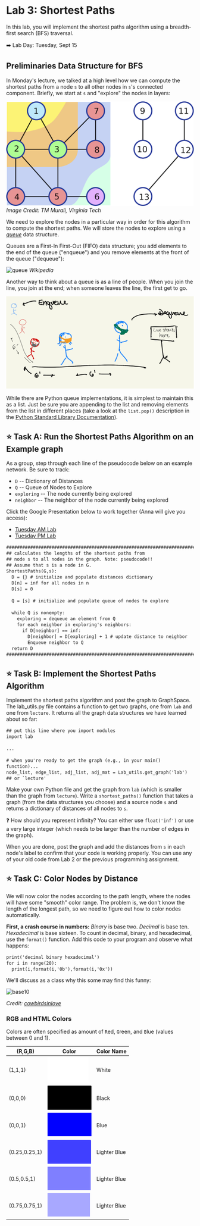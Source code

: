 # Lab 3: Shortest Paths

In this lab, you will implement the shortest paths algorithm using a breadth-first search (BFS) traversal.  

:arrow_right: Lab Day: Tuesday, Sept 15

## Preliminaries Data Structure for BFS

In Monday's lecture, we talked at a high level how we can compute the shortest paths from a node `s` to all other nodes in `s`'s connected component.  Briefly, we start at `s` and "explore" the nodes in layers:

![BFS](figs/BFS.png)
_Image Credit: TM Murali, Virginia Tech_

We need to explore the nodes in a particular way in order for this algorithm to compute the shortest paths.  We will store the nodes to explore using a [_queue_](https://en.wikipedia.org/wiki/Queue_(abstract_data_type)) data structure.

Queues are a First-In First-Out (FIFO) data structure; you add elements to the end of the queue ("enqueue") and you remove elements at the front of the queue ("dequeue"):

![queue](https://upload.wikimedia.org/wikipedia/commons/thumb/5/52/Data_Queue.svg/450px-Data_Queue.svg.png)
_Wikipedia_

Another way to think about a queue is as a line of people.  When you join the line, you join at the end; when someone leaves the line, the first get to go.

![line](figs/line.png)

While there are Python queue implementations, it is simplest to maintain this as a list. Just be sure you are appending to the list and removing elements from the list in different places (take a look at the `list.pop()` description in the [Python Standard Library Documentation](https://docs.python.org/3.8/tutorial/datastructures.html)).

## :star: Task A: Run the Shortest Paths Algorithm on an Example graph

As a group, step through each line of the pseudocode below on an example network. Be sure to track:
- `D` -- Dictionary of Distances
- `Q` -- Queue of Nodes to Explore
- `exploring` -- The node currently being explored
- `neighbor` -- The neighbor of the node currently being explored

Click the Google Presentation below to work together (Anna will give you access):
- [Tuesday AM Lab](https://docs.google.com/presentation/d/18SrS-n_3UzoPFPY2mkmDX5MLJh2bF7uePl4LoMF-IiY/edit?usp=sharing)
- [Tuesday PM Lab](https://docs.google.com/presentation/d/1LN7uDA_Pckv5iTTsY4XHS5b9QhG24RXxgQbPNKN8OcY/edit?usp=sharing)

```
###########################################################################
## calculates the lengths of the shortest paths from
## node s to all nodes in the graph. Note: pseudocode!!
## Assume that s is a node in G.
ShortestPaths(G,s):
  D = {} # initialize and populate distances dictionary
  D[n] = inf for all nodes in n
  D[s] = 0

  Q = [s] # initialize and populate queue of nodes to explore

  while Q is nonempty:
    exploring = dequeue an element from Q
    for each neighbor in exploring's neighbors:
      if D[neighbor] == inf:
        D[neighbor] = D[exploring] + 1 # update distance to neighbor
        Enqueue neighbor to Q
  return D
###########################################################################
```

## :star: Task B: Implement the Shortest Paths Algorithm

Implement the shortest paths algorithm and post the graph to GraphSpace.  The lab_utils.py file contains a function to get two graphs, one from `lab` and one from `lecture`. It returns all the graph data structures we have learned about so far:

```
## put this line where you import modules
import lab

...

# when you're ready to get the graph (e.g., in your main() function)...
node_list, edge_list, adj_list, adj_mat = Lab_utils.get_graph('lab') ## or `lecture'
```

Make your own Python file and get the graph from `lab` (which is smaller than the graph from `lecture`).  Write a `shortest_paths()` function that takes a graph (from the data structures you choose) and a source node `s` and returns a dictionary of distances of all nodes to `s`.

:question: How should you represent infinity?  You can either use `float('inf')` or use a very large integer (which needs to be larger than the number of edges in the graph).

When you are done, post the graph and add the distances from `s` in each node's label to confirm that your code is working properly.  You can use any of your old code from Lab 2 or the previous programming assignment.

## :star: Task C: Color Nodes by Distance

We will now color the nodes according to the path length, where the nodes will have some "smooth" color range. The problem is, we don't know the length of the longest path, so we need to figure out how to color nodes automatically.  

**First, a crash course in numbers:** _Binary_ is base two. _Decimal_ is base ten. _Hexadecimal_ is base sixteen.  To count in decimal, binary, and hexadecimal, use the `format()` function. Add this code to your program and observe what happens:

```
print('decimal binary hexadecimal')
for i in range(20):
  print(i,format(i,'0b'),format(i,'0x'))
```

We'll discuss as a class why this some may find this funny:

![base10](https://sananab.ca/uploads/17d.png)

_Credit: [cowbirdsinlove](http://cowbirdsinlove.com/)_

### RGB and HTML Colors

Colors are often specified as amount of `R`ed, `G`reen, and `B`lue (values between 0 and 1).

| (R,G,B) | Color | Color Name |
| -- | -- | -- |
| (1,1,1) | ![white](figs/white.png) | White |
| (0,0,0) | ![black](figs/black.png) | Black |
| (0,0,1) | ![blue](figs/blue.png) | Blue |
| (0.25,0.25,1) | ![blue](figs/blue1.png) | Lighter Blue |
| (0.5,0.5,1) | ![blue](figs/blue2.png) | Lighter Blue |
| (0.75,0.75,1) | ![blue](figs/blue3.png) | Lighter Blue |
